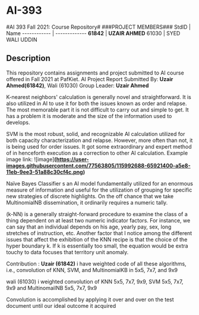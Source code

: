 # AI-393
#AI 393 Fall 2021: Course Repository#
###PROJECT MEMBERS###
StdID | Name
------------ | -------------
**61842** | **UZAIR AHMED** <!--this is the group leader in bold-->
61030 | SYED WALI UDDIN


## Description ##
This repository contains assignments and project submitted to AI course offered in Fall 2021 at PafKiet.
AI Project Report 
Submitted By: **Uzair Ahmed(61842)**, Wali (61030)
Group Leader: **Uzair Ahmed** 

K-nearest neighbors' calculation is generally novel and straightforward. It is also utilized in AI to use it for both the issues known as order and relapse. The most memorable part it is not difficult to carry out and simple to get. It has a problem it is moderate and the size of the information used to develops. 

SVM  is the most robust, solid, and recognizable AI calculation utilized for both capacity characterization and relapse. However, more often than not, it is being used for order issues. It got some extraordinary and expert method of in henceforth execution as a correction to other AI calculation. 
Example image link:
![image]**(https://user-images.githubusercontent.com/77563805/115992688-65921400-a5e8-11eb-9ee3-51a88c30cf4c.png)**


Naïve Bayes Classifier s an AI model fundamentally utilized for an enormous measure of information and useful for the utilization of grouping for specific new strategies of discrete highlights. On the off chance that we take MultinomialNB dissemination, it ordinarily requires a numeric tally. 

(k-NN) is a generally straight-forward procedure to examine the class of a thing dependent on at least two numeric indicator factors. For instance, we can say that an individual depends on his age, yearly pay, sex, long stretches of instruction, etc. Another factor that I notice among the different issues that affect the exhibition of the KNN recipe is that the choice of the hyper boundary k. If k is essentially too small, the equation would be extra touchy to data focuses that territory unit anomaly.

Contribution :
**Uzair (61842)** i have weighted code of all these algorithms, i.e., convolution of KNN, SVM, and MultinomialKB in 5x5, 7x7, and 9x9

wali (61030) i weighted convolution of KNN 5x5, 7x7, 9x9, SVM 5x5, 7x7, 9x9 and MultinomailNB 5x5, 7x7, 9x9

Convolution is accomplished by applying it over and over on the test document until our ideal outcome it acquired
